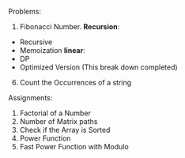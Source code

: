 Problems:
1. Fibonacci Number.
  **Recursion**:
  - Recursive
  - Memoization
  **linear**:
  - DP
  - Optimized Version (This break down completed)
6. Count the Occurrences of a string

Assignments:
1. Factorial of a Number
2. Number of Matrix paths
3. Check if the Array is Sorted
4. Power Function
5. Fast Power Function with Modulo
